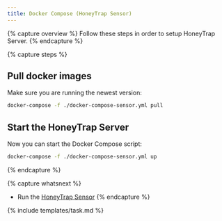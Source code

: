 ```yaml
---
title: Docker Compose (HoneyTrap Sensor)
---
```


{% capture overview %}
Follow these steps in order to setup HoneyTrap Server.
{% endcapture %}

{% capture steps %}

## Pull docker images

Make sure you are running the newest version:

```bash
docker-compose -f ./docker-compose-sensor.yml pull
```

## Start the HoneyTrap Server

Now you can start the Docker Compose script:

```bash
docker-compose -f ./docker-compose-sensor.yml up
```

{% endcapture %}


{% capture whatsnext %}
* Run the [HoneyTrap Sensor](/docs/setup/sensor/run-sensor)
{% endcapture %}

{% include templates/task.md %}
